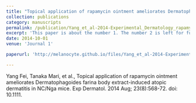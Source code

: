 ```yaml
---
title: "Topical application of rapamycin ointment ameliorates Dermatophagoides farina body extract-induced atopic dermatitis in NC/Nga mice"
collection: publications
category: manuscripts
permalink: /publication/Yang_et_al-2014-Experimental_Dermatology_rapamycin
excerpt: 'This paper is about the number 1. The number 2 is left for future work.'
date: 2014-10-01
venue: 'Journal 1'

paperurl: 'http://melanocyte.github.io/files/Yang_et_al-2014-Experimental_Dermatology_rapamycin.pdf'

---
```

Yang Fei, Tanaka Mari, et al., Topical application of rapamycin ointment ameliorates Dermatophagoides farina body extract-induced atopic dermatitis in NC/Nga mice. Exp Dermatol. 2014 Aug; 23(8):568-72. doi: 10.1111.